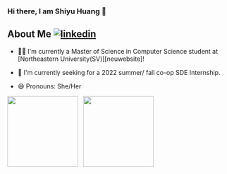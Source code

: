 ### Hi there, I am Shiyu Huang 👋 

##


## About Me  [![linkedin](https://img.shields.io/badge/linkedin-0A66C2?style=for-the-badge&logo=linkedin&logoColor=white)](https://www.linkedin.com/in/shiyuh/)
- 👩‍💻 I'm currently a Master of Science in Computer Science student at [Northeastern University(SV)][neuwebsite]!

- 🤔 I'm currently seeking for a 2022 summer/ fall co-op SDE Internship.

- 😄 Pronouns: She/Her


<p>
    <img height="160em" src="https://github-readme-stats.vercel.app/api?username=Shiyu95&hide=stars&count_private=true&theme=cobalt&show_icons=true&hide_border=true&include_all_commits=true" />
    &nbsp;
    <img height="160em" src="https://github-readme-stats.vercel.app/api/top-langs/?username=Shiyu95&theme=cobalt&show_icons=true&hide_border=true&layout=compact&langs_count=10"/>
</p>



